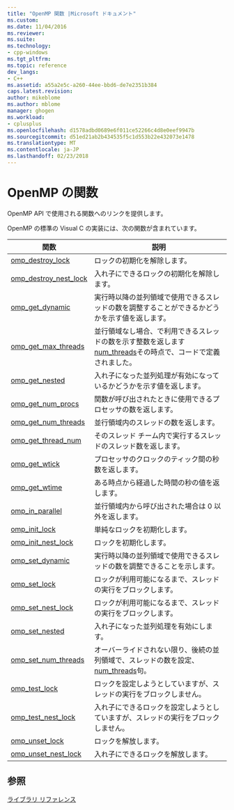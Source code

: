 ```yaml
---
title: "OpenMP 関数 |Microsoft ドキュメント"
ms.custom: 
ms.date: 11/04/2016
ms.reviewer: 
ms.suite: 
ms.technology:
- cpp-windows
ms.tgt_pltfrm: 
ms.topic: reference
dev_langs:
- C++
ms.assetid: a55a2e5c-a260-44ee-bbd6-de7e2351b384
caps.latest.revision: 
author: mikeblome
ms.author: mblome
manager: ghogen
ms.workload:
- cplusplus
ms.openlocfilehash: d1578adbd0689e6f011ce52266c4d8e0eef9947b
ms.sourcegitcommit: d51ed21ab2b434535f5c1d553b22e432073e1478
ms.translationtype: MT
ms.contentlocale: ja-JP
ms.lasthandoff: 02/23/2018
---
```

# <a name="openmp-functions"></a>OpenMP の関数
OpenMP API で使用される関数へのリンクを提供します。  
  
 OpenMP の標準の Visual C の実装には、次の関数が含まれています。  
  
|関数|説明|  
|--------------|-----------------|  
|[omp_destroy_lock](../../../parallel/openmp/reference/omp-destroy-lock.md)|ロックの初期化を解除します。|  
|[omp_destroy_nest_lock](../../../parallel/openmp/reference/omp-destroy-nest-lock.md)|入れ子にできるロックの初期化を解除します。|  
|[omp_get_dynamic](../../../parallel/openmp/reference/omp-get-dynamic.md)|実行時以降の並列領域で使用できるスレッドの数を調整することができるかどうかを示す値を返します。|  
|[omp_get_max_threads](../../../parallel/openmp/reference/omp-get-max-threads.md)|並行領域なし場合、で利用できるスレッドの数を示す整数を返します[num_threads](../../../parallel/openmp/reference/num-threads.md)その時点で、コードで定義されました。|  
|[omp_get_nested](../../../parallel/openmp/reference/omp-get-nested.md)|入れ子になった並列処理が有効になっているかどうかを示す値を返します。|  
|[omp_get_num_procs](../../../parallel/openmp/reference/omp-get-num-procs.md)|関数が呼び出されたときに使用できるプロセッサの数を返します。|  
|[omp_get_num_threads](../../../parallel/openmp/reference/omp-get-num-threads.md)|並行領域内のスレッドの数を返します。|  
|[omp_get_thread_num](../../../parallel/openmp/reference/omp-get-thread-num.md)|そのスレッド チーム内で実行するスレッドのスレッド数を返します。|  
|[omp_get_wtick](../../../parallel/openmp/reference/omp-get-wtick.md)|プロセッサのクロックのティック間の秒数を返します。|  
|[omp_get_wtime](../../../parallel/openmp/reference/omp-get-wtime.md)|ある時点から経過した時間の秒の値を返します。|  
|[omp_in_parallel](../../../parallel/openmp/reference/omp-in-parallel.md)|並行領域内から呼び出された場合は 0 以外を返します。|  
|[omp_init_lock](../../../parallel/openmp/reference/omp-init-lock.md)|単純なロックを初期化します。|  
|[omp_init_nest_lock](../../../parallel/openmp/reference/omp-init-nest-lock.md)|ロックを初期化します。|  
|[omp_set_dynamic](../../../parallel/openmp/reference/omp-set-dynamic.md)|実行時以降の並列領域で使用できるスレッドの数を調整できることを示します。|  
|[omp_set_lock](../../../parallel/openmp/reference/omp-set-lock.md)|ロックが利用可能になるまで、スレッドの実行をブロックします。|  
|[omp_set_nest_lock](../../../parallel/openmp/reference/omp-set-nest-lock.md)|ロックが利用可能になるまで、スレッドの実行をブロックします。|  
|[omp_set_nested](../../../parallel/openmp/reference/omp-set-nested.md)|入れ子になった並列処理を有効にします。|  
|[omp_set_num_threads](../../../parallel/openmp/reference/omp-set-num-threads.md)|オーバーライドされない限り、後続の並列領域で、スレッドの数を設定、 [num_threads](../../../parallel/openmp/reference/num-threads.md)句。|  
|[omp_test_lock](../../../parallel/openmp/reference/omp-test-lock.md)|ロックを設定しようとしていますが、スレッドの実行をブロックしません。|  
|[omp_test_nest_lock](../../../parallel/openmp/reference/omp-test-nest-lock.md)|入れ子にできるロックを設定しようとしていますが、スレッドの実行をブロックしません。|  
|[omp_unset_lock](../../../parallel/openmp/reference/omp-unset-lock.md)|ロックを解放します。|  
|[omp_unset_nest_lock](../../../parallel/openmp/reference/omp-unset-nest-lock.md)|入れ子にできるロックを解放します。|  
  
## <a name="see-also"></a>参照  
 [ライブラリ リファレンス](../../../parallel/openmp/reference/openmp-library-reference.md)